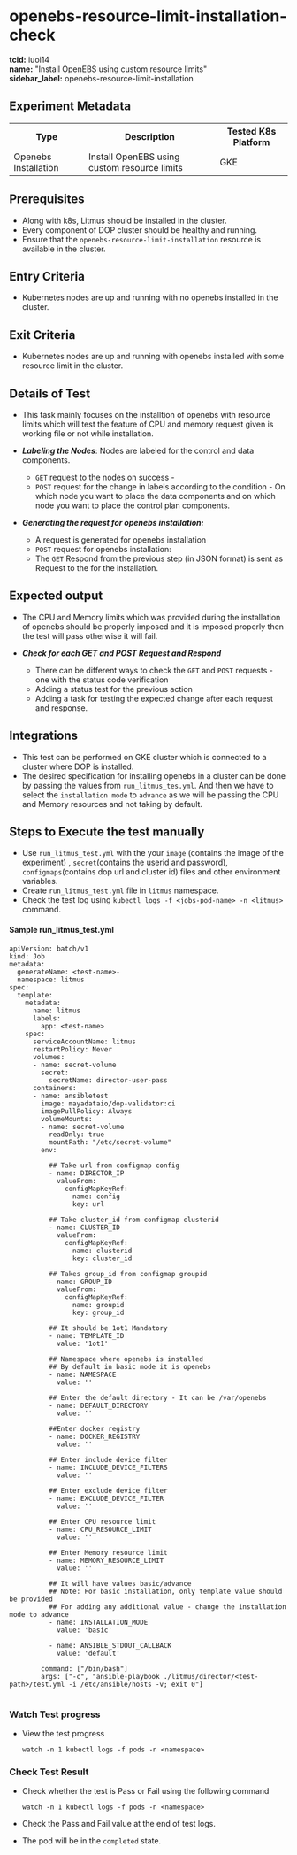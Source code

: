 # openebs-resource-limit-installation-check


<b>tcid:</b> iuoi14<br>
<b>name:</b> "Install OpenEBS using custom resource limits"<br>
<b>sidebar_label:</b> openebs-resource-limit-installation

## Experiment Metadata

<table>
  <tr>
    <th> Type </th>
    <th> Description </th>
    <th> Tested K8s Platform </th>
  </tr>
  <tr>
    <td> Openebs Installation </td>
    <td> Install OpenEBS using custom resource limits </td>
    <td> GKE </td>
  </tr>
</table>

## Prerequisites

- Along with k8s, Litmus should be installed in the cluster.
- Every component of DOP cluster should be healthy and running.
- Ensure that the `openebs-resource-limit-installation` resource is available in the cluster.

## Entry Criteria

- Kubernetes nodes are up and running with no openebs installed in the cluster.

## Exit Criteria

- Kubernetes nodes are up and running with openebs installed with some resource limit in the cluster. 

## Details of Test 

- This task mainly focuses on the installtion of openebs with resource limits which will test the feature of CPU and memory request given is working file or not while installation.

- **_Labeling the Nodes_**: Nodes are labeled for the control and data components.
  - `GET` request to the nodes on success -
  - `POST` request for the change in labels according to the condition - On which node you want to place the data components and on which node you want to place the control plan components.
- **_Generating the request for openebs installation:_**
  - A request is generated for openebs installation
  - `POST` request for openebs installation:
  - The `GET`  Respond from the previous step (in JSON format) is sent as Request to the for the installation. 

## Expected output

- The CPU and Memory limits which was provided during the installation of openebs should be properly imposed and it is imposed properly then the test will pass otherwise it will fail.

- _**Check for each GET and POST Request and Respond**_
  - There can be different ways to check the `GET` and `POST` requests - one with the status code verification 
  - Adding a status test for the previous action 
  - Adding a task for testing the expected change after each request and response.

## Integrations

- This test can be performed on GKE cluster which is connected to a cluster where DOP is installed.
- The desired specification for installing openebs in a cluster can be done by passing the values from `run_litmus_tes.yml`. And then we have to select the `installation mode` to `advance` as we will be passing the CPU and Memory resources and not taking by default. 

## Steps to Execute the test manually 

- Use `run_litmus_test.yml` with the your `image` (contains the image of the experiment) , `secret`(contains the userid and password), `configmaps`(contains dop url and cluster id) files and other environment variables.
- Create `run_litmus_test.yml` file in `litmus` namespace. 
- Check the test log using `kubectl logs -f <jobs-pod-name> -n <litmus>` command.

#### Sample run_litmus_test.yml

```
apiVersion: batch/v1
kind: Job
metadata:
  generateName: <test-name>-
  namespace: litmus
spec:
  template:
    metadata:
      name: litmus
      labels:
        app: <test-name>
    spec:
      serviceAccountName: litmus
      restartPolicy: Never
      volumes:
      - name: secret-volume
        secret:
          secretName: director-user-pass
      containers:
      - name: ansibletest
        image: mayadataio/dop-validator:ci
        imagePullPolicy: Always
        volumeMounts:
        - name: secret-volume
          readOnly: true
          mountPath: "/etc/secret-volume"
        env:
          
          ## Take url from configmap config
          - name: DIRECTOR_IP
            valueFrom:
              configMapKeyRef:
                name: config
                key: url

          ## Take cluster_id from configmap clusterid
          - name: CLUSTER_ID    
            valueFrom:
              configMapKeyRef:
                name: clusterid
                key: cluster_id

          ## Takes group_id from configmap groupid
          - name: GROUP_ID
            valueFrom:
              configMapKeyRef:
                name: groupid
                key: group_id

          ## It should be 1ot1 Mandatory
          - name: TEMPLATE_ID
            value: '1ot1'

          ## Namespace where openebs is installed
          ## By default in basic mode it is openebs
          - name: NAMESPACE
            value: ''

          ## Enter the default directory - It can be /var/openebs
          - name: DEFAULT_DIRECTORY
            value: ''

          ##Enter docker registry
          - name: DOCKER_REGISTRY
            value: ''

          ## Enter include device filter
          - name: INCLUDE_DEVICE_FILTERS
            value: ''

          ## Enter exclude device filter  
          - name: EXCLUDE_DEVICE_FILTER
            value: ''

          ## Enter CPU resource limit
          - name: CPU_RESOURCE_LIMIT
            value: ''

          ## Enter Memory resource limit
          - name: MEMORY_RESOURCE_LIMIT
            value: ''
          
          ## It will have values basic/advance
          ## Note: For basic installation, only template value should be provided
          ## For adding any additional value - change the installation mode to advance
          - name: INSTALLATION_MODE
            value: 'basic'

          - name: ANSIBLE_STDOUT_CALLBACK
            value: 'default'  

        command: ["/bin/bash"]
        args: ["-c", "ansible-playbook ./litmus/director/<test-path>/test.yml -i /etc/ansible/hosts -v; exit 0"]
        
```

### Watch Test progress

- View the test progress  

  `watch -n 1 kubectl logs -f pods -n <namespace>`

### Check Test Result

- Check whether the test is Pass or Fail using the following command
 
  `watch -n 1 kubectl logs -f pods -n <namespace>`

- Check the Pass and Fail value at the end of test logs.
- The pod will be in the `completed` state.
